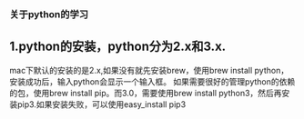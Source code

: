 ### 关于python的学习
## 1.python的安装，python分为2.x和3.x.
  mac下默认的安装的是2.x,如果没有就先安装brew，使用brew install python，安装成功后，输入python会显示一个输入框。
  如果需要很好的管理python的依赖的包，使用brew install pip。而3.0，需要使用brew install python3，然后再安装pip3.如果安装失败，可以使用easy_install 
  pip3
